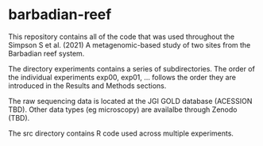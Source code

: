 # barbadian-reef

This repository contains all of the code that was used throughout the Simpson S et al. (2021) A metagenomic-based study of two sites from the Barbadian reef system.

The directory experiments contains a series of subdirectories. The order of the individual experiments exp00, exp01, ... follows the order they are introduced in the Results and Methods sections. 

The raw sequencing data is located at the JGI GOLD database (ACESSION TBD). Other data types (eg microscopy) are availalbe through Zenodo (TBD).

The src directory contains R code used across multiple experiments.